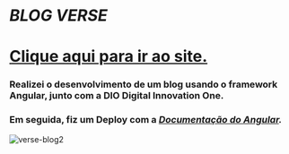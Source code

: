 # *BLOG VERSE*

# [Clique aqui para ir ao site.](https://yagoferre.github.io/angular-blog/)

### Realizei o desenvolvimento de um blog usando o framework Angular, junto com a DIO Digital Innovation One.
### Em seguida, fiz um Deploy com a *[Documentação do Angular](https://angular.io/guide/deployment).*
![verse-blog2](https://user-images.githubusercontent.com/103700322/202332895-d805a575-ce71-4b29-b4f0-449ef808c923.png)
